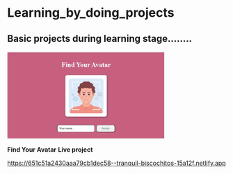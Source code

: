 # Learning_by_doing_projects
Basic projects during learning stage........
---
 <img src="Screenshot 2023-10-03 231919.png" height="200px">

**Find Your Avatar**
**Live project**<p>https://651c51a2430aaa79cb1dec58--tranquil-biscochitos-15a12f.netlify.app</p>
